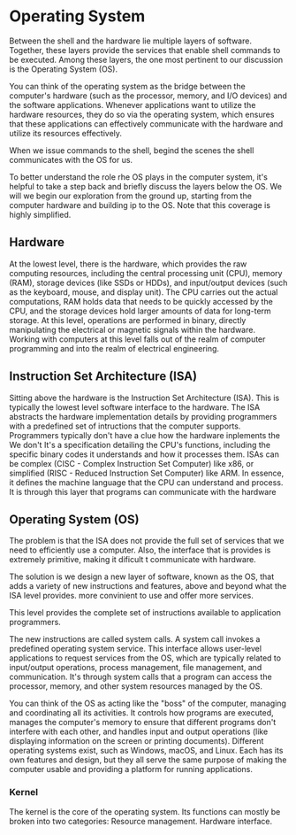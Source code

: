# Operating System

Between the shell and the hardware lie multiple layers of software. Together, these layers provide the services that enable shell commands to be executed. Among these layers, the one most pertinent to our discussion is the Operating System (OS). 

You can think of the operating system as the bridge between the computer's hardware (such as the processor, memory, and I/O devices) and the software applications. Whenever applications want to utilize the hardware resources, they do so via the operating system, which ensures that these applications can effectively communicate with the hardware and utilize its resources effectively.

When we issue commands to the shell, begind the scenes the shell communicates with the OS for us. 

To better understand the role rhe OS plays in the computer system, it's helpful to take a step back and briefly discuss the layers below the OS. We will we begin our exploration from the ground up, starting from the computer hardware and building ip to the OS. Note that this coverage is highly simplified.  

## **Hardware**

At the lowest level, there is the hardware, which provides the raw computing resources, including the central processing unit (CPU), memory (RAM), storage devices (like SSDs or HDDs), and input/output devices (such as the keyboard, mouse, and display unit). The CPU carries out the actual computations, RAM holds data that needs to be quickly accessed by the CPU, and the storage devices hold larger amounts of data for long-term storage. At this level, operations are performed in binary, directly manipulating the electrical or magnetic signals within the hardware. Working with computers at this level falls out of the realm of computer programming and into the realm of electrical engineering.

## **Instruction Set Architecture (ISA)**

Sitting above the hardware is the Instruction Set Architecture (ISA). This is typically the lowest level software interface to the hardware. The ISA abstracts the hardware implementation details by providing programmers with a predefined set of intructions that the computer supports. Programmers typically don't have a clue how the hardware inplements the We don't It's a specification detailing the CPU's functions, including the specific binary codes it understands and how it processes them. ISAs can be complex (CISC - Complex Instruction Set Computer) like x86, or simplified (RISC - Reduced Instruction Set Computer) like ARM. In essence, it defines the machine language that the CPU can understand and process. It is through this layer that programs can communicate with the hardware

## **Operating System (OS)**

The problem is that the ISA does not provide the full set of services that we need to efficiently use a computer. Also, the interface that is provides is extremely primitive, making it dificult t communicate with hardware.&#x20;

The solution is we design  a new layer of software, known as the OS, that adds a variety of new instructions and features, above and beyond what the ISA level provides. more convinient to use and offer more services.&#x20;

This level provides the complete set of instructions available to application programmers.&#x20;

The new instructions are called system calls. A system call invokes a predefined operating system service. This interface allows user-level applications to request services from the OS, which are typically related to input/output operations, process management, file management, and communication. It's through system calls that a program can access the processor, memory, and other system resources managed by the OS.&#x20;

You can think of the OS as acting like the "boss" of the computer, managing and coordinating all its activities.  It controls how programs are executed, manages the computer's memory to ensure that different programs don't interfere with each other, and handles input and output operations (like displaying information on the screen or printing documents). Different operating systems exist, such as Windows, macOS, and Linux. Each has its own features and design, but they all serve the same purpose of making the computer usable and providing a platform for running applications.

### **Kernel**

The kernel is the core of the operating system. Its functions can mostly be broken into two categories: Resource management. Hardware interface.
